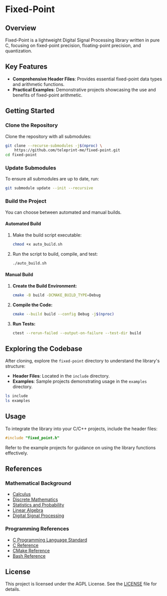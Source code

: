 # Fixed-Point

## Overview

Fixed-Point is a lightweight Digital Signal Processing library written in pure
C, focusing on fixed-point precision, floating-point precision, and
quantization.

## Key Features

- **Comprehensive Header Files**: Provides essential fixed-point data types and
  arithmetic functions.
- **Practical Examples**: Demonstrative projects showcasing the use and benefits
  of fixed-point arithmetic.

## Getting Started

### Clone the Repository

Clone the repository with all submodules:

```sh
git clone --recurse-submodules -j$(nproc) \
    https://github.com/teleprint-me/fixed-point.git
cd fixed-point
```

### Update Submodules

To ensure all submodules are up to date, run:

```sh
git submodule update --init --recursive
```

### Build the Project

You can choose between automated and manual builds.

#### Automated Build

1. Make the build script executable:

   ```sh
   chmod +x auto_build.sh
   ```

2. Run the script to build, compile, and test:

   ```sh
   ./auto_build.sh
   ```

#### Manual Build

1. **Create the Build Environment:**

   ```sh
   cmake -B build -DCMAKE_BUILD_TYPE=Debug
   ```

2. **Compile the Code:**

   ```sh
   cmake --build build --config Debug -j$(nproc)
   ```

3. **Run Tests:**

   ```sh
   ctest --rerun-failed --output-on-failure --test-dir build
   ```

## Exploring the Codebase

After cloning, explore the `fixed-point` directory to understand the library's
structure:

- **Header Files**: Located in the `include` directory.
- **Examples**: Sample projects demonstrating usage in the `examples` directory.

```sh
ls include
ls examples
```

## Usage

To integrate the library into your C/C++ projects, include the header files:

```c
#include "fixed_point.h"
```

Refer to the example projects for guidance on using the library functions
effectively.

## References

### Mathematical Background

- [Calculus](https://leanpub.com/apexcalculus)
- [Discrete Mathematics](https://discrete.openmathbooks.org/dmoi3.html)
- [Statistics and Probability](https://stats.libretexts.org/Courses/Las_Positas_College/Math_40%3A_Statistics_and_Probability)
- [Linear Algebra](https://understandinglinearalgebra.org/home.html)
- [Digital Signal Processing](https://www.dspguide.com/)

### Programming References

- [C Programming Language Standard](https://www.open-std.org/JTC1/SC22/WG14/)
- [C Reference](https://en.cppreference.com/w/c)
- [CMake Reference](https://cmake.org/cmake/help/latest/)
- [Bash Reference](https://www.gnu.org/software/bash/manual/html_node/index.html)

## License

This project is licensed under the AGPL License. See the [LICENSE](LICENSE) file
for details.
